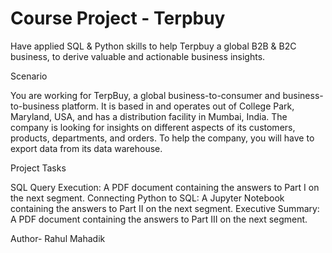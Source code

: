 #   Course Project - Terpbuy
Have applied SQL & Python skills to help Terpbuy a global B2B & B2C business, to derive valuable and actionable business insights.

Scenario

You are working for TerpBuy, a global business-to-consumer and business-to-business platform. It is based in and operates out of College Park, Maryland, USA, and has a distribution facility in Mumbai, India. The company is looking for insights on different aspects of its customers, products, departments, and orders. To help the company, you will have to export data from its data warehouse.

Project Tasks

SQL Query Execution: A PDF document containing the answers to Part I on the next segment.
Connecting Python to SQL: A Jupyter Notebook containing the answers to Part II on the next segment.
Executive Summary: A PDF document containing the answers to Part III on the next segment.




Author- Rahul Mahadik
